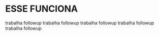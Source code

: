 # ESSE FUNCIONA 

trabalha followup
trabalha followup
trabalha followup
trabalha followup
trabalha followup